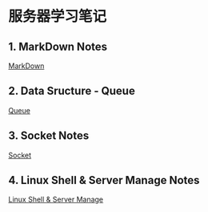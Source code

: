 # 服务器学习笔记

## 1. MarkDown Notes
[MarkDown](./markdown/markdown.md)
## 2. Data Sructure - Queue
[Queue](./queue/queue.md)  
## 3. Socket Notes
[Socket](./socket/socket.md)
## 4. Linux Shell & Server Manage Notes
[Linux Shell & Server Manage](./server_manage/server_manage.md)